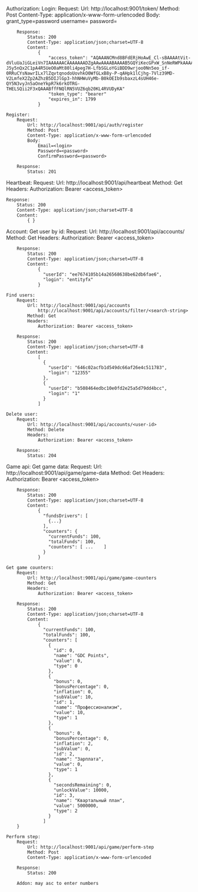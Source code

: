 Authorization:
	Login:
		Request:
			Url: http://localhost:9001/token/
			Method: Post
			Content-Type: application/x-www-form-urlencoded
			Body: 
				grant_type=password
				username=<login>
				password=<password>
				
		Response:
			Status: 200
			Content-Type: application/json;charset=UTF-8
			Content:
				{
					"access_token": "AQAAANCMnd8BFdERjHoAwE_Cl-sBAAAAtVit-dVluUaJiGLeiVn7IAAAAAACAAAAAAADZgAAwAAAABAAAAB5GQYiKecGPxW_SnNeRWPkAAAAAASAAACgAAAAEAAAACLz4Vb5jEJFmdJTTCiCKCi4AAAAZPBiJ2pbtHI04646lWXJ7-J5y5nQx2C1pA4R5UeO0aMt80li4peg7H-LfbSGLoYGiBDD9wrjoo0Nn5eo_if-0RRuCYsNawrILx7lZqvtqnodoUovhkO0WfGLxB8y-P-qAHpk1lCjhg-7Vlz39MD-V2LmfeX2Zp2AZhzB5DIJlGp3-hhNHWuVyMb-B0kOEIb9sbaxzL4sUH46e-QY5N3vyJn5aOneYkpR7k6rkOTRG-THELSQii2F3xQAAABffFNQlRN5VUZ6qb20KL4RVUDyKA"
					"token_type": "bearer"
					"expires_in": 1799
				}
	
	Register:
		Request:
			Url: http://localhost:9001/api/auth/register
			Method: Post
			Content-Type: application/x-www-form-urlencoded
			Body: 
				Email=<login>
				Password=<password>
				ConfirmPassword=<password>
			
		Response:
			Status: 201

	
Heartbeat:
	Request:
		Url: http://localhost:9001/api/heartbeat
		Method: Get
		Headers:
			Authorization: Bearer <access_token>
		
	Response:
		Status: 200
		Content-Type: application/json;charset=UTF-8
		Content:
			{ }
			
Account:
	Get user by id:
		Request:
			Url: http://localhost:9001/api/accounts/<user-id>
			Method: Get
			Headers:
				Authorization: Bearer <access_token>
			
		Response:
			Status: 200
			Content-Type: application/json;charset=UTF-8
			Content:
				{
				  "userId": "ee7674105b14a26568638be62db6fae6",
				  "login": "entityfx"
				}
		
	Find users:
		Request:
			Url: http://localhost:9001/api/accounts
				http://localhost:9001/api/accounts/filter/<search-string>
			Method: Get
			Headers:
				Authorization: Bearer <access_token>
				
		Response:
			Status: 200
			Content-Type: application/json;charset=UTF-8
			Content:
				[
				  {
					"userId": "646c02acfb1d549dc66af26e4c511783",
					"login": "12355"
				  },
				  {
					"userId": "b508464edbc10e0fd2e25a5d79dd4bcc",
					"login": "1"
				  }
				]
				
	Delete user:
		Request:
			Url: http://localhost:9001/api/accounts/<user-id>
			Method: Delete
			Headers:
				Authorization: Bearer <access_token>
		
		Response:
			Status: 204
			
			
Game api:
	Get game data:
		Request:
			Url: http://localhost:9001/api/game/game-data
			Method: Get
			Headers:
				Authorization: Bearer <access_token>
				
		Response:
			Status: 200
			Content-Type: application/json;charset=UTF-8
			Content:
				{
				  "fundsDrivers": [
					{...}
				  ],
				  "counters": {
					"currentFunds": 100,
					"totalFunds": 100,
					"counters": [ ...    ]
				  }
				}
				
	Get game counters:
		Request:
			Url: http://localhost:9001/api/game/game-counters
			Method: Get
			Headers:
				Authorization: Bearer <access_token>
				
		Response:
			Status: 200
			Content-Type: application/json;charset=UTF-8
			Content:
				{
				  "currentFunds": 100,
				  "totalFunds": 100,
				  "counters": [
					{
					  "id": 0,
					  "name": "GDC Points",
					  "value": 0,
					  "type": 0
					},
					{
					  "bonus": 0,
					  "bonusPercentage": 0,
					  "inflation": 0,
					  "subValue": 10,
					  "id": 1,
					  "name": "Профессионализм",
					  "value": 10,
					  "type": 1
					},
					{
					  "bonus": 0,
					  "bonusPercentage": 0,
					  "inflation": 2,
					  "subValue": 0,
					  "id": 2,
					  "name": "Зарплата",
					  "value": 0,
					  "type": 1
					},
					{
					  "secondsRemaining": 0,
					  "unlockValue": 10000,
					  "id": 3,
					  "name": "Квартальный план",
					  "value": 5000000,
					  "type": 2
					}
				  ]
		}
		
	Perform step:
		Request:
			Url: http://localhost:9001/api/game/perform-step
			Method: Post
			Content-Type: application/x-www-form-urlencoded
			
		Response:
			Status: 200
			
		Addon: may asc to enter numbers